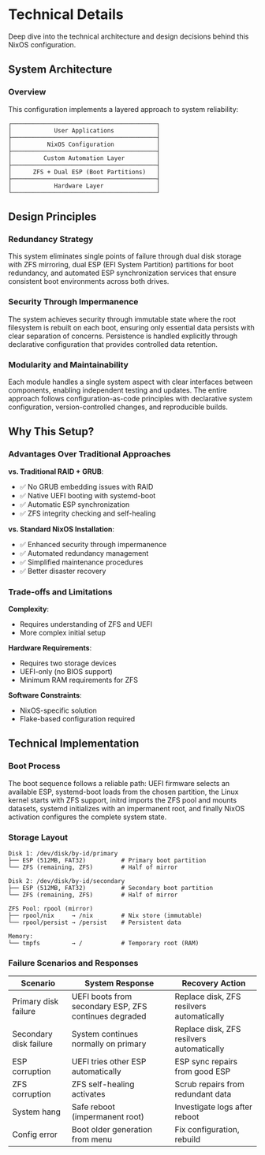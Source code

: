 # Technical Details

Deep dive into the technical architecture and design decisions behind this NixOS configuration.

## System Architecture

### Overview
This configuration implements a layered approach to system reliability:

```
┌─────────────────────────────────────────┐
│            User Applications            │
├─────────────────────────────────────────┤
│          NixOS Configuration            │
├─────────────────────────────────────────┤
│         Custom Automation Layer         │
├─────────────────────────────────────────┤
│      ZFS + Dual ESP (Boot Partitions)   │
├─────────────────────────────────────────┤
│            Hardware Layer               │
└─────────────────────────────────────────┘
```

## Design Principles

### Redundancy Strategy
This system eliminates single points of failure through dual disk storage with ZFS mirroring, dual ESP (EFI System Partition) partitions for boot redundancy, and automated ESP synchronization services that ensure consistent boot environments across both drives.

### Security Through Impermanence
The system achieves security through immutable state where the root filesystem is rebuilt on each boot, ensuring only essential data persists with clear separation of concerns. Persistence is handled explicitly through declarative configuration that provides controlled data retention.

### Modularity and Maintainability
Each module handles a single system aspect with clear interfaces between components, enabling independent testing and updates. The entire approach follows configuration-as-code principles with declarative system configuration, version-controlled changes, and reproducible builds.

## Why This Setup?

### Advantages Over Traditional Approaches

**vs. Traditional RAID + GRUB**:
- ✅ No GRUB embedding issues with RAID
- ✅ Native UEFI booting with systemd-boot
- ✅ Automatic ESP synchronization
- ✅ ZFS integrity checking and self-healing

**vs. Standard NixOS Installation**:
- ✅ Enhanced security through impermanence
- ✅ Automated redundancy management
- ✅ Simplified maintenance procedures
- ✅ Better disaster recovery


### Trade-offs and Limitations

**Complexity**:
- Requires understanding of ZFS and UEFI
- More complex initial setup

**Hardware Requirements**:
- Requires two storage devices
- UEFI-only (no BIOS support)
- Minimum RAM requirements for ZFS

**Software Constraints**:
- NixOS-specific solution
- Flake-based configuration required

## Technical Implementation

### Boot Process
The boot sequence follows a reliable path: UEFI firmware selects an available ESP, systemd-boot loads from the chosen partition, the Linux kernel starts with ZFS support, initrd imports the ZFS pool and mounts datasets, systemd initializes with an impermanent root, and finally NixOS activation configures the complete system state.

### Storage Layout
```
Disk 1: /dev/disk/by-id/primary
├── ESP (512MB, FAT32)          # Primary boot partition
└── ZFS (remaining, ZFS)        # Half of mirror

Disk 2: /dev/disk/by-id/secondary
├── ESP (512MB, FAT32)          # Secondary boot partition
└── ZFS (remaining, ZFS)        # Half of mirror

ZFS Pool: rpool (mirror)
├── rpool/nix     → /nix        # Nix store (immutable)
└── rpool/persist → /persist    # Persistent data

Memory:
└── tmpfs         → /           # Temporary root (RAM)
```

### Failure Scenarios and Responses

| Scenario | System Response | Recovery Action |
|----------|----------------|-----------------|
| Primary disk failure | UEFI boots from secondary ESP, ZFS continues degraded | Replace disk, ZFS resilvers automatically |
| Secondary disk failure | System continues normally on primary | Replace disk, ZFS resilvers automatically |
| ESP corruption | UEFI tries other ESP automatically | ESP sync repairs from good ESP |
| ZFS corruption | ZFS self-healing activates | Scrub repairs from redundant data |
| System hang | Safe reboot (impermanent root) | Investigate logs after reboot |
| Config error | Boot older generation from menu | Fix configuration, rebuild |
